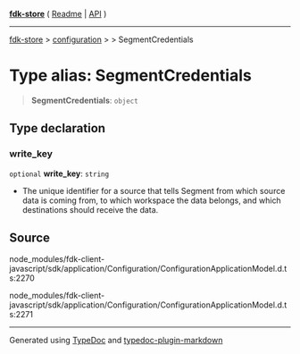 [**fdk-store**](../../../README.md) ( [Readme](../../../README.md) \| [API](../../../API.md) )

---

[fdk-store](../../../API.md) > [configuration](../../README.md) > [<internal>](../README.md) > SegmentCredentials

# Type alias: SegmentCredentials

> **SegmentCredentials**: `object`

## Type declaration

### write_key

`optional` **write_key**: `string`

- The unique identifier for a source that
  tells Segment from which source data is coming from, to which workspace the
  data belongs, and which destinations should receive the data.

## Source

node_modules/fdk-client-javascript/sdk/application/Configuration/ConfigurationApplicationModel.d.ts:2270

node_modules/fdk-client-javascript/sdk/application/Configuration/ConfigurationApplicationModel.d.ts:2271

---

Generated using [TypeDoc](https://typedoc.org/) and [typedoc-plugin-markdown](https://www.npmjs.com/package/typedoc-plugin-markdown)
